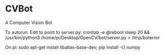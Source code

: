 # CVBot
 A Computer Vision Bot


To autorun. Edit to point to server.py:
crontab -e
@reboot sleep 20 && /usr/bin/python3 /home/pi/Desktop/OpenCV/bot/server.py > /tmp/boterror


On pi:
sudo apt-get install libatlas-base-dev;
pip install -U numpy
